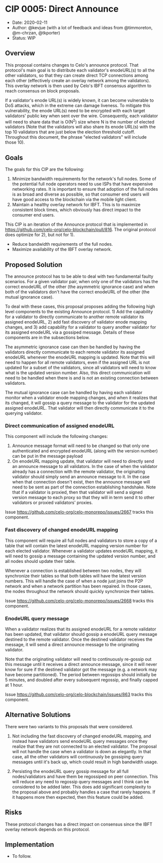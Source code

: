 # CIP 0005: Direct Announce

- Date: 2020-02-11
- Author: @kevjue (with a lot of feedback and ideas from @timmoreton, @m-chrzan, @tkporter)
- Status: WIP

## Overview

This proposal contains changes to Celo's announce protocol.  That protocol's main goal is to distribute each validator's enodeURL(s) to all the other validators, so that they can create direct TCP connections among each other (effectively create an overlay network among the validators).  This overlay network is then used by Celo's IBFT consensus algorithm to reach consensus on block proposals.

If a validator's enode URL(s) is widely known, it can become vulnerable to DoS attacks, which in the extreme can damage liveness. To mitigate this vulnerability, the enode URL(s) need to be encrypted with each target validators' public key when sent over the wire. Consequently, each validator will need to share data that is O(N<sup>2</sup>) size where N is the number of elected validators (Note that the validators will also share its enode URL(s) with the top 10 validators that are just below the election threshold cutoff.  Throughout this document, the phrase "elected validators" will include those 10).

## Goals

The goals for this CIP are the following:

1) Minimize bandwidth requirements for the network's full nodes.  Some of the potential full node operators need to use ISPs that have expensive networking rates.  It is important to ensure that adoption of the full nodes is as broad and diverse as possible, so that consumer end users will have good access to the blockchain via the mobile light client.
2) Maintain a healthy overlay network for IBFT.   This is to maximize consistent block times, which obviously has direct impact to the consumer end users.

This CIP is an iteration of the Announce protocol that is implemented in https://github.com/celo-org/celo-blockchain/pull/816.  The original protocol does optimize for 2), but not for 1).

- Reduce bandwidth requirements of the full nodes.
- Maximize availability of the IBFT overlay network.

## Proposed Solution

The announce protocol has to be able to deal with two fundamental faulty scenarios.  For a given validator pair, when only one of the validators has the correct enodeURL of the other (the asymmetric ignorance case) and when both of the validators don't have the correct enodeURL of the other (the mutual ignorance case).

To deal with these cases, this proposal proposes adding the following high level components to the existing Announce protocol.  1) Add the capability for a validator to directly communicate to another remote validator its assigned enodeURL, 2) add fast discovery of validator enode mapping changes, and 3) add capability for a validator to query another validator for its assigned enodeURL via a gossiped message.  Details of these components are in the subsections below.

The asymmetric ignorance case can then be handled by having the validators directly communicate to each remote validator its assigned enodeURL whenever the enodeURL mapping is updated.  Note that this will need to happen for all remote validators, even if the assigned URL is not updated for a subset of the validators, since all validators will need to know what is the updated version number.  Also, this direct communication will need to be handled when there is and is not an existing connection between validators.

The mutual ignorance case can be handled by having each validator monitor when a validator enode mapping changes, and when it realizes that its changed, it will gossip a query message to the validator for the updated assigned enodeURL.  That validator will then directly communicate it to the querying validator.

### Direct communication of assigned enodeURL

This component will include the following changes:

1)  Announce message format will need to be changed so that only one authenticated and encrypted enodeURL (along with the version number) can be put in the message payload
2)  On enodeURL mapping update, that validator will need to directly send an announce message to all validators. In the case of when the validator already has a connection with the remote validator, the originating validator should simply send an announce message to it.  In the case when that connection doesn't exist, then the announce message will need to be sent as part of the connection establishing handshake.  Note that if a validator is proxied, then that validator will send a signed version message to each proxy so that they will in term send it to other validators or proxied validators' proxies.

Issue https://github.com/celo-org/celo-monorepo/issues/2667 tracks this component.

### Fast discovery of changed enodeURL mapping

This component will require all full nodes and validators to store a copy of a table that will contain the latest enodeURL mapping version number for each elected validator.  Whenever a validator updates 
enodeURL mapping, it will need to gossip a message containing the updated version number, and all nodes should update their table.

Whenever a connection is established between two nodes, they will synchronize their tables so that both tables will have the latest version numbers.  This will handle the case of when a node just joins the P2P network and when a network partition has been repaired.  In those cases, the nodes throughout the network should quickly synchronize their tables.

Issue https://github.com/celo-org/celo-monorepo/issues/2668 tracks this component.

### EnodeURL query message

When a validator realizes that its assigned enodeURL for a remote validator has been updated, that validator should gossip a enodeURL query message destined to the remote validator.  Once the destined validator receives the message, it will send a direct announce message to the originating validator.

Note that the originating validator will need to continuously re-gossip out this message until it receives a direct announce message, since it will never know for sure if the destined validator got the message (e.g. a network may have become partitioned).  The period between regossips should initially be 5 minutes, and doubled after every subsequent regossip, and finally capped at 1 hour.

Issue https://github.com/celo-org/celo-blockchain/issues/863 tracks this component.

## Alternative Solutions

There were two variants to this proposals that were considered.

1) Not including the fast discovery of changed enodeURL mapping, and instead have validators send enodeURL query messages once they realize that they are not connected to an elected validator.  The proposal will not handle the case when a validator is down as elegantly.  In that case, all the other validators will continuously be gossiping query messages until it's back up, which could result in high bandwidth usage.

2) Persisting the enodeURL query gossip message for all full nodes/validators and have them be regossiped on peer connection.  This will reduce any need to regossip query messages and I think can be considered to be added later.  This does add significant complexity to the proposal above and probably handles a case that rarely happens.  If it happens more then expected, then this feature could be added.

## Risks

These protocol changes has a direct impact on consensus since the IBFT overlay network depends on this protocol.

## Implementation

* To follow.
